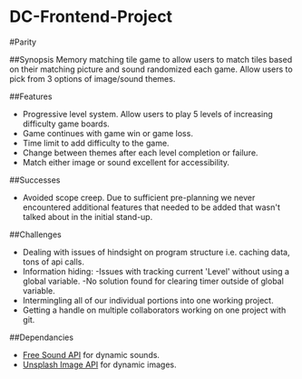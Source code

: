 # DC-Frontend-Project

#Parity

##Synopsis
Memory matching tile game to allow users to match tiles based on their matching picture and sound randomized each game. Allow users to pick from 3 options of image/sound themes. 

##Features
- Progressive level system. Allow users to play 5 levels of increasing difficulty game boards.
- Game continues with game win or game loss.
- Time limit to add difficulty to the game.
- Change between themes after each level completion or failure.
- Match either image or sound excellent for accessibility.

##Successes
- Avoided scope creep. Due to sufficient pre-planning we never encountered additional features that needed to be added that wasn't talked about in the initial stand-up.

##Challenges
- Dealing with issues of hindsight on program structure i.e. caching data, tons of api calls.
- Information hiding:
    -Issues with tracking current 'Level' without using a global variable.
    -No solution found for clearing timer outside of global variable.
- Intermingling all of our individual portions into one working project. 
- Getting a handle on multiple collaborators working on one project with git. 

##Dependancies
- [Free Sound API](https://freesound.org/docs/api/ "Free Sound API") for dynamic sounds.
- [Unsplash Image API]( https://unsplash.com/developers "Unsplash Image API") for dynamic images. 

